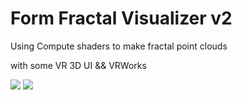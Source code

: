# Form Fractal Visualizer v2

Using Compute shaders to make fractal point clouds

with some VR 3D UI && VRWorks 


![](https://github.com/nshelton/form2/blob/master/color7.PNG)
![](https://github.com/nshelton/form2/blob/master/color5.PNG)
